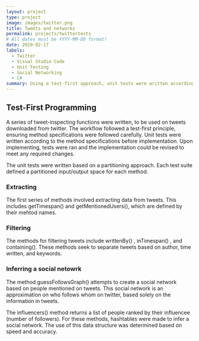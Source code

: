 ```yaml
---
layout: project
type: project
image: images/twitter.png
title: Tweets and networks
permalink: projects/twittertests
# All dates must be YYYY-MM-DD format!
date: 2019-02-17
labels:
  - Twitter
  - Visual Studio Code
  - Unit Testing
  - Social Networking
  - C#
summary: Using a test-first approach, unit tests were writtwn according to specifications to implement a series of tweet-inspecting functions. 
---
```


## Test-First Programming



A series of tweet-inspecting functions were written, to be used on tweets downloaded from twitter. The workflow followed a test-first principle, ensuring method specifications were followed carefully. Unit tests were written according to the method specifications before implementation. Upon implementing, tests were ran and the implementation could be revised to meet any required changes.

The unit tests were written based on a partitioning approach. Each test suite defined a partitioned input/output space for each method. 


### Extracting

The first series of methods involved extracting data from tweets. This includes getTimespan() and getMentionedUsers(), which are defined by their mehtod names. 

### Filtering 

The methods for filtering tweets include writtenBy() , inTimespan() , and containing(). These methods seek to separate tweets based on author, time written, and keywords. 

### Inferring a social netowrk

The method guessFollowsGraph() attempts to create a social network based on people mentioned on tweets. This social network is an approximation on who follows whom on twitter, based solely on the information in tweets. 


The influencers() method returns a list of people ranked by their influencee (number of followers). For these methods, hashtables were made to infer a social network. The use of this data structure was determined based on speed and accuracy.
